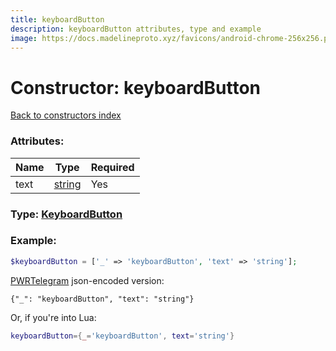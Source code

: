 ```yaml
---
title: keyboardButton
description: keyboardButton attributes, type and example
image: https://docs.madelineproto.xyz/favicons/android-chrome-256x256.png
---
```

# Constructor: keyboardButton  
[Back to constructors index](index.md)



### Attributes:

| Name     |    Type       | Required |
|----------|---------------|----------|
|text|[string](../types/string.md) | Yes|



### Type: [KeyboardButton](../types/KeyboardButton.md)


### Example:

```php
$keyboardButton = ['_' => 'keyboardButton', 'text' => 'string'];
```  

[PWRTelegram](https://pwrtelegram.xyz) json-encoded version:

```
{"_": "keyboardButton", "text": "string"}
```


Or, if you're into Lua:

```lua
keyboardButton={_='keyboardButton', text='string'}

```



